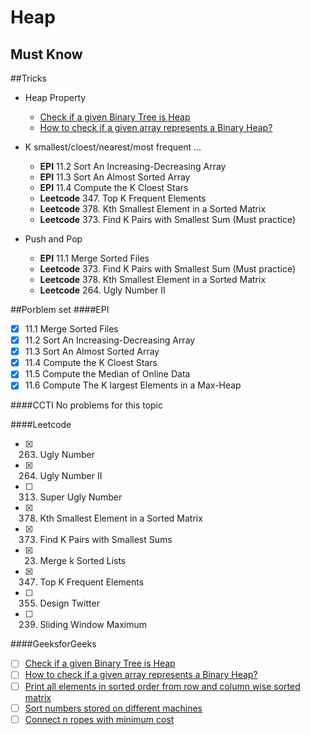 # Heap 

## Must Know

##Tricks

* Heap Property
    - [Check if a given Binary Tree is Heap](http://www.geeksforgeeks.org/check-if-a-given-binary-tree-is-heap/)
    - [How to check if a given array represents a Binary Heap?](http://www.geeksforgeeks.org/how-to-check-if-a-given-array-represents-a-binary-heap/)

* K smallest/cloest/nearest/most frequent ...
    - **EPI** 11.2 Sort An Increasing-Decreasing Array
    - **EPI** 11.3 Sort An Almost Sorted Array
    - **EPI** 11.4 Compute the K Cloest Stars
    - **Leetcode** 347. Top K Frequent Elements
    - **Leetcode** 378. Kth Smallest Element in a Sorted Matrix
    - **Leetcode** 373. Find K Pairs with Smallest Sum (Must practice) 

* Push and Pop
    - **EPI** 11.1 Merge Sorted Files
    - **Leetcode** 373. Find K Pairs with Smallest Sum (Must practice) 
    - **Leetcode** 378. Kth Smallest Element in a Sorted Matrix
    - **Leetcode** 264. Ugly Number II

##Porblem set
####EPI
- [x] 11.1 Merge Sorted Files
- [x] 11.2 Sort An Increasing-Decreasing Array
- [x] 11.3 Sort An Almost Sorted Array
- [x] 11.4 Compute the K Cloest Stars
- [x] 11.5 Compute the Median of Online Data
- [x] 11.6 Compute The K largest Elements in a Max-Heap

####CCTI
No problems for this topic 

####Leetcode
- [x] 263. Ugly Number
- [x] 264. Ugly Number II
- [ ] 313. Super Ugly Number
- [x] 378. Kth Smallest Element in a Sorted Matrix
- [x] 373. Find K Pairs with Smallest Sums
- [x] 23. Merge k Sorted Lists
- [x] 347. Top K Frequent Elements
- [ ] 355. Design Twitter
- [ ] 239. Sliding Window Maximum


####GeeksforGeeks
- [ ] [Check if a given Binary Tree is Heap](http://www.geeksforgeeks.org/check-if-a-given-binary-tree-is-heap/)
- [ ] [How to check if a given array represents a Binary Heap?](http://www.geeksforgeeks.org/how-to-check-if-a-given-array-represents-a-binary-heap/)
- [ ] [Print all elements in sorted order from row and column wise sorted matrix](http://www.geeksforgeeks.org/print-elements-sorted-order-row-column-wise-sorted-matrix/)
- [ ] [Sort numbers stored on different machines](http://www.geeksforgeeks.org/sort-numbers-stored-on-different-machines/)
- [ ] [Connect n ropes with minimum cost](http://www.geeksforgeeks.org/connect-n-ropes-minimum-cost/)
